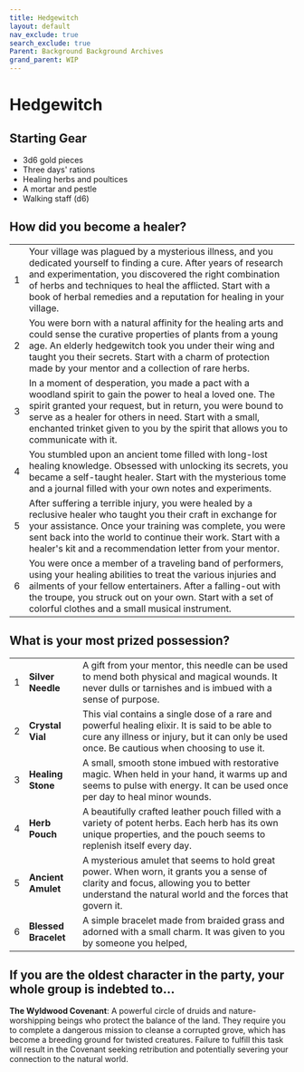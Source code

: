```yaml
---
title: Hedgewitch
layout: default
nav_exclude: true
search_exclude: true
Parent: Background Background Archives
grand_parent: WIP
---
```


# Hedgewitch

## Starting Gear

- 3d6 gold pieces
- Three days' rations
- Healing herbs and poultices
- A mortar and pestle
- Walking staff (d6)

## How did you become a healer?

|      |                                                              |
| ---- | ------------------------------------------------------------ |
| 1    | Your village was plagued by a mysterious illness, and you dedicated yourself to finding a cure. After years of research and experimentation, you discovered the right combination of herbs and techniques to heal the afflicted. Start with a book of herbal remedies and a reputation for healing in your village. |
| 2    | You were born with a natural affinity for the healing arts and could sense the curative properties of plants from a young age. An elderly hedgewitch took you under their wing and taught you their secrets. Start with a charm of protection made by your mentor and a collection of rare herbs. |
| 3    | In a moment of desperation, you made a pact with a woodland spirit to gain the power to heal a loved one. The spirit granted your request, but in return, you were bound to serve as a healer for others in need. Start with a small, enchanted trinket given to you by the spirit that allows you to communicate with it. |
| 4    | You stumbled upon an ancient tome filled with long-lost healing knowledge. Obsessed with unlocking its secrets, you became a self-taught healer. Start with the mysterious tome and a journal filled with your own notes and experiments. |
| 5    | After suffering a terrible injury, you were healed by a reclusive healer who taught you their craft in exchange for your assistance. Once your training was complete, you were sent back into the world to continue their work. Start with a healer's kit and a recommendation letter from your mentor. |
| 6    | You were once a member of a traveling band of performers, using your healing abilities to treat the various injuries and ailments of your fellow entertainers. After a falling-out with the troupe, you struck out on your own. Start with a set of colorful clothes and a small musical instrument. |

## What is your most prized possession?

|      |                      |                                                              |
| ---- | -------------------- | ------------------------------------------------------------ |
| 1    | **Silver Needle**    | A gift from your mentor, this needle can be used to mend both physical and magical wounds. It never dulls or tarnishes and is imbued with a sense of purpose. |
| 2    | **Crystal Vial**     | This vial contains a single dose of a rare and powerful healing elixir. It is said to be able to cure any illness or injury, but it can only be used once. Be cautious when choosing to use it. |
| 3    | **Healing Stone**    | A small, smooth stone imbued with restorative magic. When held in your hand, it warms up and seems to pulse with energy. It can be used once per day to heal minor wounds. |
| 4    | **Herb Pouch**       | A beautifully crafted leather pouch filled with a variety of potent herbs. Each herb has its own unique properties, and the pouch seems to replenish itself every day. |
| 5    | **Ancient Amulet**   | A mysterious amulet that seems to hold great power. When worn, it grants you a sense of clarity and focus, allowing you to better understand the natural world and the forces that govern it. |
| 6    | **Blessed Bracelet** | A simple bracelet made from braided grass and adorned with a small charm. It was given to you by someone you helped, |


## If you are the oldest character in the party, your whole group is indebted to...

**The Wyldwood Covenant**: A powerful circle of druids and nature-worshipping beings who protect the balance of the land. They require you to complete a dangerous mission to cleanse a corrupted grove, which has become a breeding ground for twisted creatures. Failure to fulfill this task will result in the Covenant seeking retribution and potentially severing your connection to the natural world.
